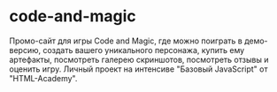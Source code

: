 # code-and-magic
Промо-сайт для игры Code and Magic, где можно поиграть в демо-версию, создать вашего уникального персонажа, купить ему артефакты, посмотреть галерею скриншотов, посмотреть отзывы и оценить игру.
Личный проект на интенсиве "Базовый JavaScript" от "HTML-Academy". 
